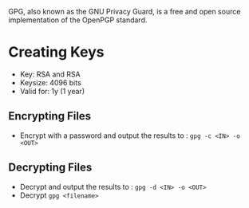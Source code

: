 GPG, also known as the GNU Privacy Guard, is a free and open source implementation of the OpenPGP standard.

# Creating Keys

- Key: RSA and RSA
- Keysize: 4096 bits
- Valid for: 1y (1 year)

## Encrypting Files

- Encrypt <IN> with a password and output the results to <OUT>: `gpg -c <IN> -o <OUT>`

## Decrypting Files

- Decrypt <IN> and output the results to <OUT>: `gpg -d <IN> -o <OUT>`
- Decrypt <IN> `gpg <filename>`
